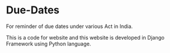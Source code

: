 # Due-Dates
For reminder of due dates under various Act in India.

This is a code for website and this website is developed in Django Framework using Python language.
